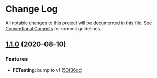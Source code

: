 # Change Log

All notable changes to this project will be documented in this file.
See [Conventional Commits](https://conventionalcommits.org) for commit guidelines.

## [1.1.0](https://github.com/GetTerminus/terminus-oss/compare/@terminus/fe-testing@0.3.0...@terminus/fe-testing@1.1.0) (2020-08-10)

### Features

* **FETesting:** bump to v1 ([53f36dc](https://github.com/GetTerminus/terminus-oss/commit/53f36dcd61e927143c0ac19ec9c3723a69edf15f))
